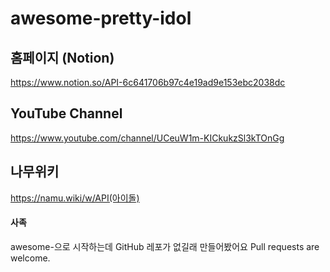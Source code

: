 # awesome-pretty-idol

## 홈페이지 (Notion)
https://www.notion.so/API-6c641706b97c4e19ad9e153ebc2038dc

## YouTube Channel
https://www.youtube.com/channel/UCeuW1m-KICkukzSl3kTOnGg

## 나무위키
https://namu.wiki/w/API(아이돌)

#### 사족
awesome-으로 시작하는데 GitHub 레포가 없길래 만들어봤어요
Pull requests are welcome.
